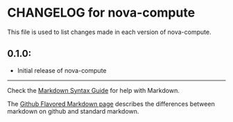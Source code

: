 # CHANGELOG for nova-compute

This file is used to list changes made in each version of nova-compute.

## 0.1.0:

* Initial release of nova-compute

- - - 
Check the [Markdown Syntax Guide](http://daringfireball.net/projects/markdown/syntax) for help with Markdown.

The [Github Flavored Markdown page](http://github.github.com/github-flavored-markdown/) describes the differences between markdown on github and standard markdown.
